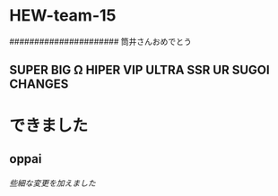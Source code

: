 # HEW-team-15

###################### 筒井さんおめでとう

## SUPER BIG Ω HIPER VIP ULTRA SSR UR SUGOI CHANGES

# できました

## oppai

###### 些細な変更を加えました
